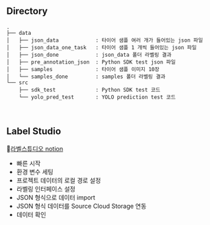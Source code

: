 ## Directory

```
.
├── data
│   ├── json_data            : 타이어 샘플 여러 개가 들어있는 json 파일
│   ├── json_data_one_task   : 타이어 샘플 1 개씩 들어있는 json 파일
│   ├── json_done            : json_data 폴더 라벨링 결과
│   ├── pre_annotation_json  : Python SDK test json 파일
│   ├── samples              : 타이어 샘플 이미지 10장
│   └── samples_done         : samples 폴더 라벨링 결과
└── src
    ├── sdk_test             : Python SDK test 코드
    └── yolo_pred_test       : YOLO prediction test 코드
```
<br>


## Label Studio
:link:[라벨스튜디오 notion](https://dahye0322.notion.site/1af5a87878ee80c689b2f32fdcec332f?pvs=4)
- 빠른 시작
- 환경 변수 세팅
- 프로젝트 데이터의 로컬 경로 설정
- 라벨링 인터페이스 설정
- JSON 형식으로 데이터 import
- JSON 형식 데이터를 Source Cloud Storage 연동
- 데이터 확인

